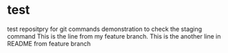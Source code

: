 # test
test repositpry for git commands demonstration
to check the staging command
This is the line from my feature branch.
This is the another line in README from feature branch
